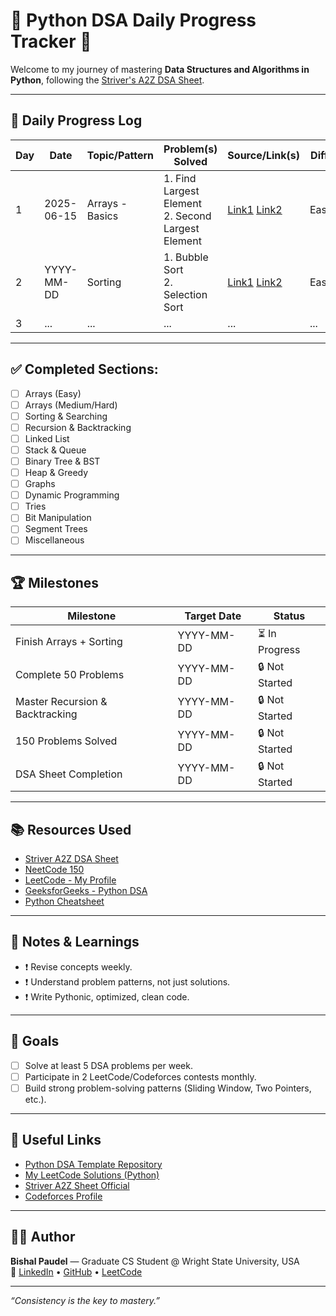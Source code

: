 # 🐍 Python DSA Daily Progress Tracker 🚀

Welcome to my journey of mastering **Data Structures and Algorithms in Python**, following the [Striver's A2Z DSA Sheet](https://takeuforward.org/interviews/strivers-sde-sheet-top-coding-interview-problems/).

---

## 📅 Daily Progress Log

| Day | Date       | Topic/Pattern    | Problem(s) Solved                             | Source/Link(s)             | Difficulty | Notes/Learnings                | Status   |
|-----|------------|-----------------|----------------------------------------------|---------------------------|------------|-------------------------------|----------|
| 1   | 2025-06-15 | Arrays - Basics | 1. Find Largest Element <br> 2. Second Largest Element | [Link1](#) [Link2](#)   | Easy       | Learned array traversal basics | ✅ Done  |
| 2   | YYYY-MM-DD | Sorting         | 1. Bubble Sort <br> 2. Selection Sort          | [Link1](#) [Link2](#)     | Easy/Med   | Practiced sorting in-place     | ⏳ Pending |
| 3   | ...        | ...             | ...                                          | ...                       | ...        | ...                           | ...      |

---

## ✅ Completed Sections:

- [ ] Arrays (Easy)
- [ ] Arrays (Medium/Hard)
- [ ] Sorting & Searching
- [ ] Recursion & Backtracking
- [ ] Linked List
- [ ] Stack & Queue
- [ ] Binary Tree & BST
- [ ] Heap & Greedy
- [ ] Graphs
- [ ] Dynamic Programming
- [ ] Tries
- [ ] Bit Manipulation
- [ ] Segment Trees
- [ ] Miscellaneous

---

## 🏆 Milestones

| Milestone        | Target Date | Status  |
|-----------------|------------|---------|
| Finish Arrays + Sorting | YYYY-MM-DD | ⏳ In Progress |
| Complete 50 Problems   | YYYY-MM-DD | 🔒 Not Started |
| Master Recursion & Backtracking | YYYY-MM-DD | 🔒 Not Started |
| 150 Problems Solved    | YYYY-MM-DD | 🔒 Not Started |
| DSA Sheet Completion   | YYYY-MM-DD | 🔒 Not Started |

---

## 📚 Resources Used

- [Striver A2Z DSA Sheet](https://takeuforward.org/interviews/strivers-sde-sheet-top-coding-interview-problems/)
- [NeetCode 150](https://neetcode.io/practice)
- [LeetCode - My Profile](#)
- [GeeksforGeeks - Python DSA](https://practice.geeksforgeeks.org/)
- [Python Cheatsheet](https://www.pythoncheatsheet.org/)

---

## 📝 Notes & Learnings

- ❗ Revise concepts weekly.
- ❗ Understand problem patterns, not just solutions.
- ❗ Write Pythonic, optimized, clean code.

---

## 🎯 Goals

- [ ] Solve at least 5 DSA problems per week.
- [ ] Participate in 2 LeetCode/Codeforces contests monthly.
- [ ] Build strong problem-solving patterns (Sliding Window, Two Pointers, etc.).

---

## 🔗 Useful Links

- [Python DSA Template Repository](#)
- [My LeetCode Solutions (Python)](#)
- [Striver A2Z Sheet Official](https://takeuforward.org/interviews/strivers-sde-sheet-top-coding-interview-problems/)
- [Codeforces Profile](#)

---

## 👨‍💻 Author

**Bishal Paudel** — Graduate CS Student @ Wright State University, USA  
🔗 [LinkedIn](#) • [GitHub](#) • [LeetCode](#)

---

_“Consistency is the key to mastery.”_
